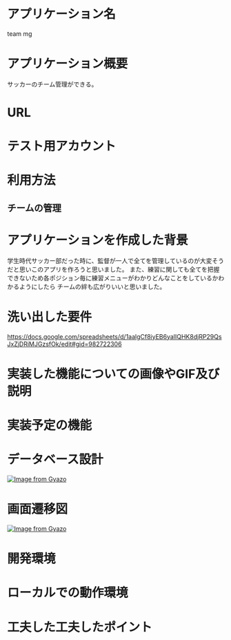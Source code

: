 # アプリケーション名
team mg
# アプリケーション概要
サッカーのチーム管理ができる。
# URL
# テスト用アカウント
# 利用方法
## チームの管理
# アプリケーションを作成した背景
学生時代サッカー部だった時に、監督が一人で全てを管理しているのが大変そうだと思いこのアプリを作ろうと思いました。
また、練習に関しても全てを把握できないため各ポジション毎に練習メニューがわかりどんなことをしているかわかるようにしたら
チームの絆も広がりいいと思いました。
# 洗い出した要件
https://docs.google.com/spreadsheets/d/1aalgCf8iyEB6yalIQHK8djRP29QsJxZjDRiMJGzsfOk/edit#gid=982722306
# 実装した機能についての画像やGIF及び説明
# 実装予定の機能
# データベース設計
[![Image from Gyazo](https://i.gyazo.com/a75f6e26681d850d1e4237414bb7a882.png)](https://gyazo.com/a75f6e26681d850d1e4237414bb7a882)
# 画面遷移図
[![Image from Gyazo](https://i.gyazo.com/6a49d6b2ab99520d472d7c0793fcf2bc.png)](https://gyazo.com/6a49d6b2ab99520d472d7c0793fcf2bc)
# 開発環境
# ローカルでの動作環境
# 工夫した工夫したポイント